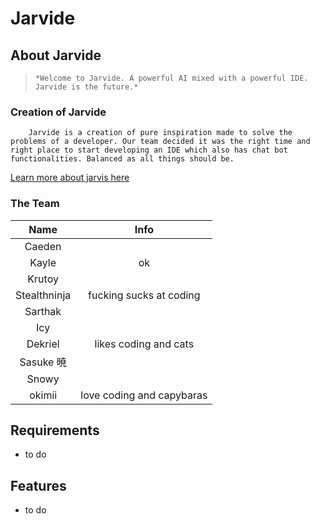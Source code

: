 # Jarvide

## **About Jarvide**
> `*Welcome to Jarvide. A powerful AI mixed with a powerful IDE. Jarvide is the future.*`

### **Creation of Jarvide**
        Jarvide is a creation of pure inspiration made to solve the problems of a developer. Our team decided it was the right time and right place to start developing an IDE which also has chat bot functionalities. Balanced as all things should be.
[Learn more about jarvis here]("ABOUT.md")



### **The Team**

|Name         | Info   |
|:-----------:|:------:|
| Caeden      |        |
| Kayle       | ok       |
| Krutoy      |        |
| Stealthninja|fucking sucks at coding|
| Sarthak     |        |
| Icy         |        |
| Dekriel     |likes coding and cats|
| Sasuke 暁   |        | 
| Snowy       |
| okimii      |love coding and capybaras|  



## **Requirements**
- to do

## **Features**
- to do


